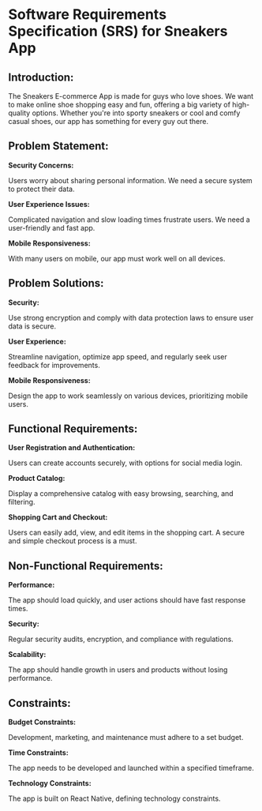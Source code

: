 ﻿# **Software Requirements Specification (SRS) for Sneakers App**
## **Introduction:**
The Sneakers E-commerce App is made for guys who love shoes. We want to make online shoe shopping easy and fun, offering a big variety of high-quality options. Whether you're into sporty sneakers or cool and comfy casual shoes, our app has something for every guy out there.
## **Problem Statement:**
**Security Concerns:**

Users worry about sharing personal information. We need a secure system to protect their data.

**User Experience Issues:**

Complicated navigation and slow loading times frustrate users. We need a user-friendly and fast app.

**Mobile Responsiveness:**

With many users on mobile, our app must work well on all devices.
## **Problem Solutions:**
**Security:**

Use strong encryption and comply with data protection laws to ensure user data is secure.

**User Experience:**

Streamline navigation, optimize app speed, and regularly seek user feedback for improvements.

**Mobile Responsiveness:**

Design the app to work seamlessly on various devices, prioritizing mobile users.


## **Functional Requirements:**
**User Registration and Authentication:**

Users can create accounts securely, with options for social media login.

**Product Catalog:**

Display a comprehensive catalog with easy browsing, searching, and filtering.

**Shopping Cart and Checkout:**

Users can easily add, view, and edit items in the shopping cart. A secure and simple checkout process is a must.
## **Non-Functional Requirements:**
**Performance:**

The app should load quickly, and user actions should have fast response times.

**Security:**

Regular security audits, encryption, and compliance with regulations.

**Scalability:**

The app should handle growth in users and products without losing performance.
## **Constraints:**
**Budget Constraints:**

Development, marketing, and maintenance must adhere to a set budget.

**Time Constraints:**

The app needs to be developed and launched within a specified timeframe.

**Technology Constraints:**

The app is built on React Native, defining technology constraints.
